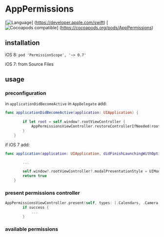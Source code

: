 # AppPermissions
[![Language](http://img.shields.io/badge/language-swift-brightgreen.svg?style=flat)]
(https://developer.apple.com/swift)
[![Cocoapods compatible](https://cocoapod-badges.herokuapp.com/v/PermissionScope/badge.png)]
(https://cocoapods.org/pods/AppPermissions)

## installation

iOS 8:
`pod 'PermissionScope', '~> 0.7'`

iOS 7:
from Source Files

##  usage

### preconfiguration

in `applicationDidBecomeActive`  in `AppDelegate` add:

```swift
func applicationDidBecomeActive(application: UIApplication) {
        
        if let root = self.window?.rootViewController {
            AppPermissionsViewController.restoreControllerIfNeeded(root)
        }
    }
```

if iOS 7 add:
```swift
func application(application: UIApplication, didFinishLaunchingWithOptions launchOptions: [NSObject: AnyObject]?) -> Bool {

        ...
        
        self.window?.rootViewController?.modalPresentationStyle = UIModalPresentationStyle.CurrentContext;
        return true
    }
```
### present permissions controller

```swift
AppPermissionsViewController.present(self, types: [.Calendars, .Camera, .Contacts]) { success in
        if success {
            ...
        }
```

### available permissions
